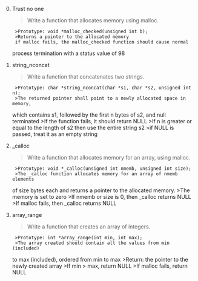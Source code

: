 0. Trust no one

	>Write a function that allocates memory using malloc.

    	>Prototype: void *malloc_checked(unsigned int b);
    	>Returns a pointer to the allocated memory
    	if malloc fails, the malloc_checked function should cause normal
	process termination with a status value of 98


1. string_nconcat

	>Write a function that concatenates two strings.

    	>Prototype: char *string_nconcat(char *s1, char *s2, unsigned int n);
    	>The returned pointer shall point to a newly allocated space in memory,
	which contains s1, followed by the first n bytes of s2, and null
	terminated
    	>If the function fails, it should return NULL
    	>If n is greater or equal to the length of s2 then use the entire
	string s2
    	>if NULL is passed, treat it as an empty string


2. _calloc

	>Write a function that allocates memory for an array, using malloc.

    	>Prototype: void *_calloc(unsigned int nmemb, unsigned int size);
    	>The _calloc function allocates memory for an array of nmemb elements
	of size bytes each and returns a pointer to the allocated memory.
    	>The memory is set to zero
    	>If nmemb or size is 0, then _calloc returns NULL
    	>If malloc fails, then _calloc returns NULL


3. array_range

	>Write a function that creates an array of integers.

    	>Prototype: int *array_range(int min, int max);
    	>The array created should contain all the values from min (included)
	to max (included), ordered from min to max
    	>Return: the pointer to the newly created array
    	>If min > max, return NULL
    	>If malloc fails, return NULL


